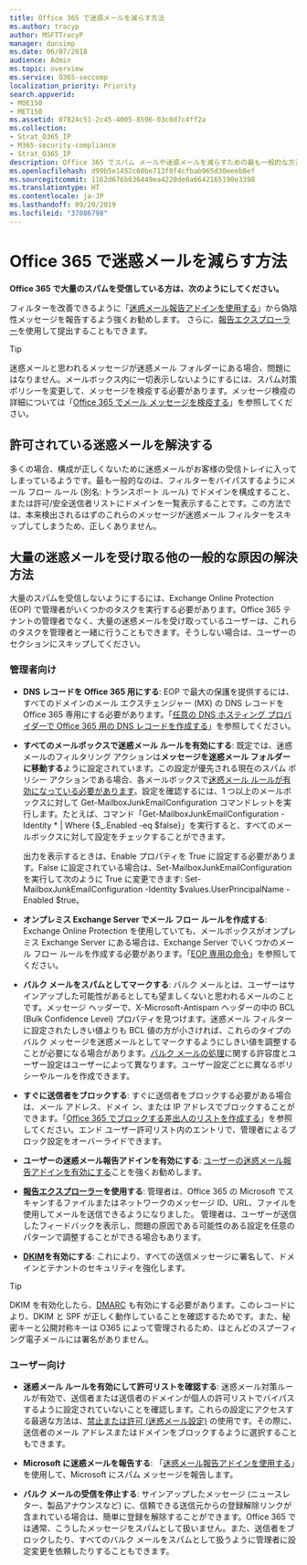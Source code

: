 ```yaml
---
title: Office 365 で迷惑メールを減らす方法
ms.author: tracyp
author: MSFTTracyP
manager: dansimp
ms.date: 06/07/2018
audience: Admin
ms.topic: overview
ms.service: O365-seccomp
localization_priority: Priority
search.appverid:
- MOE150
- MET150
ms.assetid: 07824c51-2c45-4005-8596-03c0d7c4ff2a
ms.collection:
- Strat_O365_IP
- M365-security-compliance
- Strat_O365_IP
description: Office 365 でスパム メールや迷惑メールを減らすための最も一般的な方法について説明します。
ms.openlocfilehash: d99b5e1452c60be713f0f4cfbab965d30eeeb8ef
ms.sourcegitcommit: 1162d676b036449ea4220de8a6642165190e3398
ms.translationtype: HT
ms.contentlocale: ja-JP
ms.lasthandoff: 09/20/2019
ms.locfileid: "37086798"
---
```

# <a name="how-to-reduce-spam-email-in-office-365"></a>Office 365 で迷惑メールを減らす方法

 **Office 365 で大量のスパムを受信している方は、次のようにしてください。**
  
フィルターを改善できるように「[迷惑メール報告アドインを使用する](https://support.office.com/article/b5caa9f1-cdf3-4443-af8c-ff724ea719d2)」から偽陰性メッセージを報告するよう強くお勧めします。 さらに、[報告エクスプローラー](admin-submission.md)を使用して提出することもできます。

> [!TIP]
> 迷惑メールと思われるメッセージが迷惑メール フォルダーにある場合、問題にはなりません。メールボックス内に一切表示しないようにするには、スパム対策ポリシーを変更して、メッセージを検疫する必要があります。メッセージ検疫の詳細については「[Office 365 でメール メッセージを検疫する](quarantine-email-messages.md)」を参照してください。

## <a name="fixing-allowed-spam"></a>許可されている迷惑メールを解決する

多くの場合、構成が正しくないために迷惑メールがお客様の受信トレイに入ってしまっているようです。最も一般的なのは、フィルターをバイパスするようにメール フロー ルール (別名: トランスポート ルール) でドメインを構成すること、または許可/安全送信者リストにドメインを一覧表示することです。この方法では、本来検出されるはずのこれらのメッセージが迷惑メール フィルターをスキップしてしまうため、正しくありません。  

## <a name="solutions-to-other-common-causes-of-getting-too-much-spam"></a>大量の迷惑メールを受け取る他の一般的な原因の解決方法

大量のスパムを受信しないようにするには、Exchange Online Protection (EOP) で管理者がいくつかのタスクを実行する必要があります。Office 365 テナントの管理者でなく、大量の迷惑メールを受け取っているユーザーは、これらのタスクを管理者と一緒に行うこともできます。そうしない場合は、ユーザーのセクションにスキップしてください。
  
### <a name="for-admins"></a>管理者向け

- **DNS レコードを Office 365 用にする**: EOP で最大の保護を提供するには、すべてのドメインのメール エクスチェンジャー (MX) の DNS レコードを Office 365 専用にする必要があります。「[任意の DNS ホスティング プロバイダーで Office 365 用の DNS レコードを作成する](https://support.office.com/article/b0f3fdca-8a80-4e8e-9ef3-61e8a2a9ab23)」を参照してください。
    
- **すべてのメールボックスで迷惑メール ルールを有効にする**: 既定では、迷惑メールのフィルタリング アクションは**メッセージを迷惑メール フォルダーに移動する**ように設定されています。この設定が優先される現在のスパム ポリシー アクションである場合、各メールボックスで[迷惑メール ルールが有効になっている必要があります](https://support.office.com/ja-JP/article/overview-of-the-junk-email-filter-5ae3ea8e-cf41-4fa0-b02a-3b96e21de089)。設定を確認するには、1 つ以上のメールボックスに対して Get-MailboxJunkEmailConfiguration コマンドレットを実行します。たとえば、コマンド「Get-MailboxJunkEmailConfiguration -Identity \* | Where {$_.Enabled -eq $false}」を実行すると、すべてのメールボックスに対して設定をチェックすることができます。
    
    出力を表示するときは、Enable プロパティを True に設定する必要があります。False に設定されている場合は、Set-MailboxJunkEmailConfiguration を実行して次のように True に変更できます: Set-MailboxJunkEmailConfiguration -Identity $values.UserPrincipalName -Enabled $true。
    
- **オンプレミス Exchange Server でメール フロー ルールを作成する**: Exchange Online Protection を使用していても、メールボックスがオンプレミス Exchange Server にある場合は、Exchange Server でいくつかのメール フロー ルールを作成する必要があります。「[EOP 専用の命令](https://docs.microsoft.com/previous-versions/exchange-server/exchange-150/jj900470(v=exchg.150))」を参照してください。
    
- **バルク メールをスパムとしてマークする**: バルク メールとは、ユーザーはサインアップした可能性があるとしても望ましくないと思われるメールのことです。メッセージ ヘッダーで、X-Microsoft-Antispam ヘッダーの中の BCL (Bulk Confidence Level) プロパティを見つけます。迷惑メール フィルターに設定されたしきい値よりも BCL 値の方が小さければ、これらのタイプのバルク メッセージを迷惑メールとしてマークするようにしきい値を調整することが必要になる場合があります。[バルク メールの処理](https://docs.microsoft.com/ja-JP/office365/SecurityCompliance/bulk-complaint-level-values)に関する許容度とユーザー設定はユーザーによって異なります。ユーザー設定ごとに異なるポリシーやルールを作成できます。 
    
- **すぐに送信者をブロックする**: すぐに送信者をブロックする必要がある場合は、メール アドレス、ドメイ ン、または IP アドレスでブロックすることができます。「[Office 365 でブロックする差出人のリストを作成する](create-block-sender-lists-in-office-365.md)」を参照してください。エンド ユーザー許可リスト内のエントリで、管理者によるブロック設定をオーバーライドできます。
    
- **ユーザーの迷惑メール報告アドインを有効にする**: [ユーザーの迷惑メール報告アドインを有効にする](enable-the-report-message-add-in.md)ことを強くお勧めします。

- **[報告エクスプローラー](admin-submission.md)を使用する**: 管理者は、Office 365 の Microsoft でスキャンするファイルまたはネットワークのメッセージ ID、URL、ファイルを使用してメールを送信できるようになりました。 管理者は、ユーザーが送信したフィードバックを表示し、問題の原因である可能性のある設定を任意のパターンで調整することができる場合もあります。

- **[DKIM](use-dkim-to-validate-outbound-email.md)を有効にする**: これにより、すべての送信メッセージに署名して、ドメインとテナントのセキュリティを強化します。
 > [!TIP]
> DKIM を有効化したら、[DMARC](use-dkim-to-validate-outbound-email.md) も有効にする必要があります。このレコードにより、DKIM と SPF が正しく動作していることを確認するためです。また、秘密キーと公開対称キーは O365 によって管理されるため、ほとんどのスプーフィング電子メールには署名がありません。
    
### <a name="for-users"></a>ユーザー向け

- **迷惑メール ルールを有効にして許可リストを確認する**: 迷惑メール対策ルールが有効で、送信者または送信者のドメインが個人の許可リストでバイパスするように設定されていないことを確認します。これらの設定にアクセスする最適な方法は、[禁止または許可 (迷惑メール設定)](https://support.office.com/article/48c9f6f7-2309-4f95-9a4d-de987e880e46) の使用です。その際に、送信者のメール アドレスまたはドメインをブロックするように選択することもできます。
    
- **Microsoft に迷惑メールを報告する**: 「[迷惑メール報告アドインを使用する](https://support.office.com/article/b5caa9f1-cdf3-4443-af8c-ff724ea719d2)」を使用して、Microsoft にスパム メッセージを報告します。
       
- **バルク メールの受信を停止する**: サインアップしたメッセージ (ニュースレター、製品アナウンスなど) に、信頼できる送信元からの登録解除リンクが含まれている場合は、簡単に登録を解除することができます。Office 365 では通常、こうしたメッセージをスパムとして扱いません。また、送信者をブロックしたり、すべてのバルク メールをスパムとして扱うように管理者に設定変更を依頼したりすることもできます。
